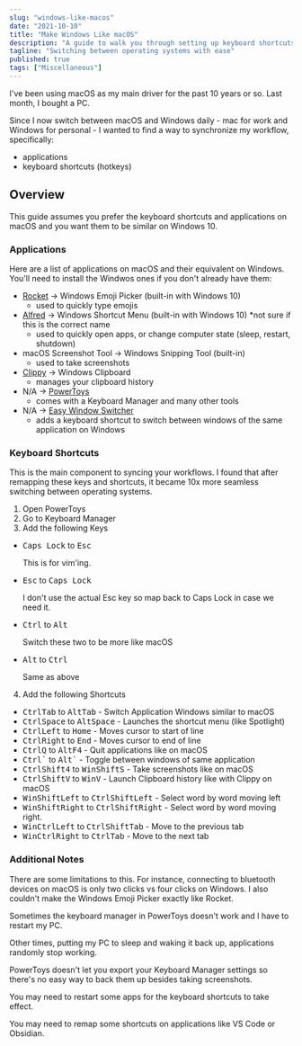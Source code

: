 ```yaml
---
slug: "windows-like-macos"
date: "2021-10-10"
title: "Make Windows Like macOS"
description: "A guide to walk you through setting up keyboard shortcuts and applications to feel similar on Windows as they do on macOS."
tagline: "Switching between operating systems with ease"
published: true
tags: ["Miscellaneous"]
---
```


I've been using macOS as my main driver for the past 10 years or so. Last month, I bought a PC.

Since I now switch between macOS and Windows daily - mac for work and Windows for personal - I wanted to find a way to synchronize my workflow, specifically:

- applications
- keyboard shortcuts (hotkeys)

## Overview

This guide assumes you prefer the keyboard shortcuts and applications on macOS and you want them to be similar on Windows 10.

### Applications

Here are a list of applications on macOS and their equivalent on Windows. You'll need to install the Windwos ones if you don't already have them:

- [Rocket](http://www.get-emoji.com/rocket/) -> Windows Emoji Picker (built-in with Windows 10)
  - used to quickly type emojis
- [Alfred](https://www.alfredapp.com/) -> Windows Shortcut Menu (built-in with Windows 10) \*not sure if this is the correct name
  - used to quickly open apps, or change computer state (sleep, restart, shutdown)
- macOS Screenshot Tool -> Windows Snipping Tool (built-in)
  - used to take screenshots
- [Clippy](https://github.com/Clipy/Clipy) -> Windows Clipboard
  - manages your clipboard history
- N/A -> [PowerToys](https://github.com/microsoft/PowerToys)
  - comes with a Keyboard Manager and many other tools
- N/A -> [Easy Window Switcher](https://neosmart.net/EasySwitch/)
  - adds a keyboard shortcut to switch between windows of the same application on Windows

### Keyboard Shortcuts

This is the main component to syncing your workflows. I found that after remapping these keys and shortcuts, it became 10x more seamless switching between operating systems.

1. Open PowerToys
2. Go to Keyboard Manager
3. Add the following Keys

<ul>
  <li> 
    <kbd>Caps Lock</kbd> to <kbd>Esc</kbd>
    <p>This is for vim'ing.</p>
  </li>
  <li> 
    <kbd>Esc</kbd> to <kbd>Caps Lock</kbd>
    <p>I don't use the actual Esc key so map back to Caps Lock in case we need it.</p>
  </li>
  <li> 
    <kbd>Ctrl</kbd> to <kbd>Alt</kbd>
    <p>Switch these two to be more like macOS</p>
  </li>
  <li> 
    <kbd>Alt</kbd> to <kbd>Ctrl</kbd>
    <p>Same as above</p>
  </li>
</ul>

4. Add the following Shortcuts

<ul>
  <li> 
    <kbd>Ctrl</kbd><kbd>Tab</kbd> to <kbd>Alt</kbd><kbd>Tab</kbd> - Switch Application Windows similar to macOS
  </li>
  <li> 
    <kbd>Ctrl</kbd><kbd>Space</kbd> to <kbd>Alt</kbd><kbd>Space</kbd> - Launches the shortcut menu (like Spotlight)
  </li>
  <li> 
    <kbd>Ctrl</kbd><kbd>Left</kbd> to <kbd>Home</kbd> - Moves cursor to start of line
  </li>
  <li> 
    <kbd>Ctrl</kbd><kbd>Right</kbd> to <kbd>End</kbd> - Moves cursor to end of line
  </li>
  <li> 
    <kbd>Ctrl</kbd><kbd>Q</kbd> to <kbd>Alt</kbd><kbd>F4</kbd> - Quit applications like on macOS
  </li>
  <li> 
    <kbd>Ctrl</kbd><kbd>`</kbd> to <kbd>Alt</kbd><kbd>`</kbd> - Toggle between windows of same application
  </li>
  <li> 
    <kbd>Ctrl</kbd><kbd>Shift</kbd><kbd>4</kbd> to <kbd>Win</kbd><kbd>Shift</kbd><kbd>S</kbd> - Take screenshots like on macOS
  </li>
  <li> 
    <kbd>Ctrl</kbd><kbd>Shift</kbd><kbd>V</kbd> to <kbd>Win</kbd><kbd>V</kbd> - Launch Clipboard history like with Clippy on macOS
  </li>
  <li> 
    <kbd>Win</kbd><kbd>Shift</kbd><kbd>Left</kbd> to <kbd>Ctrl</kbd><kbd>Shift</kbd><kbd>Left</kbd> - Select word by word moving left
  </li>
  <li> 
    <kbd>Win</kbd><kbd>Shift</kbd><kbd>Right</kbd> to <kbd>Ctrl</kbd><kbd>Shift</kbd><kbd>Right</kbd> - Select word by word moving right.
  </li>
  <li> 
    <kbd>Win</kbd><kbd>Ctrl</kbd><kbd>Left</kbd> to <kbd>Ctrl</kbd><kbd>Shift</kbd><kbd>Tab</kbd> - Move to the previous tab
  </li>
  <li> 
    <kbd>Win</kbd><kbd>Ctrl</kbd><kbd>Right</kbd> to <kbd>Ctrl</kbd><kbd>Tab</kbd> - Move to the next tab
  </li>
</ul>

### Additional Notes

There are some limitations to this. For instance, connecting to bluetooth devices on macOS is only two clicks vs four clicks on Windows. I also couldn't make the Windows Emoji Picker exactly like Rocket.

Sometimes the keyboard manager in PowerToys doesn't work and I have to restart my PC.

Other times, putting my PC to sleep and waking it back up, applications randomly stop working.

PowerToys doesn't let you export your Keyboard Manager settings so there's no easy way to back them up besides taking screenshots.

You may need to restart some apps for the keyboard shortcuts to take effect.

You may need to remap some shortcuts on applications like VS Code or Obsidian.
